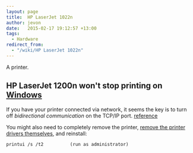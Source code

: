 ```yaml
---
layout: page
title:  HP LaserJet 1022n
author: jevon
date:   2015-02-17 19:12:57 +13:00
tags:
  - Hardware
redirect_from:
  - "/wiki/HP LaserJet 1022n"
---
```


A printer.

## HP LaserJet 1200n won't stop printing on [Windows](Windows.md)

If you have your printer connected via network, it seems the key is to turn off _bidirectional communication_ on the TCP/IP port. <a href="http://www.tomshardware.com/forum/59912-3-1022n-printer-stop-printing#248490">reference</a>

You might also need to completely remove the printer, <a href="http://superuser.com/questions/525155/how-to-completely-remove-printer-from-windows-7">remove the printer drivers themselves</a>, and reinstall:

```
printui /s /t2          (run as administrator)
```
